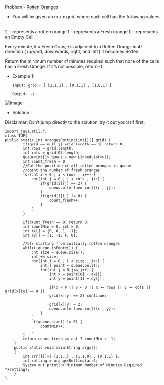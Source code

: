 Problem - [Rotten Oranges](https://leetcode.com/problems/rotting-oranges/)

- You will be given an m x n grid, where each cell has the following values : 

2  –  represents a rotten orange
1  –  represents a Fresh orange
0  –  represents an Empty Cell

Every minute, if a Fresh Orange is adjacent to a Rotten Orange in 4-direction ( upward, downwards, right, and left ) it becomes Rotten. 

Return the minimum number of minutes required such that none of the cells has a Fresh Orange. If it’s not possible, return -1.

- Example 1:

      Input: grid - [ [2,1,1] , [0,1,1] , [1,0,1] ]

      Output: -1

![image](https://user-images.githubusercontent.com/101946115/210093432-122aa57c-3995-4db8-8991-1fe839d335de.png)

- Solution

Disclaimer: Don’t jump directly to the solution, try it out yourself first.

```
import java.util.*;
class TUF{
public static int orangesRotting(int[][] grid) {
        if(grid == null || grid.length == 0) return 0;
        int rows = grid.length;
        int cols = grid[0].length;
        Queue<int[]> queue = new LinkedList<>();
        int count_fresh = 0;
        //Put the position of all rotten oranges in queue
        //count the number of fresh oranges
        for(int i = 0 ; i < rows ; i++) {
            for(int j = 0 ; j < cols ; j++) {
                if(grid[i][j] == 2) {
                    queue.offer(new int[]{i , j});
                }
                if(grid[i][j] != 0) {
                    count_fresh++;
                }
            }
        }
       
        if(count_fresh == 0) return 0;
        int countMin = 0, cnt = 0;
        int dx[] = {0, 0, 1, -1};
        int dy[] = {1, -1, 0, 0};
        
        //bfs starting from initially rotten oranges
        while(!queue.isEmpty()) {
            int size = queue.size();
            cnt += size; 
            for(int i = 0 ; i < size ; i++) {
                int[] point = queue.poll();
                for(int j = 0;j<4;j++) {
                    int x = point[0] + dx[j];
                    int y = point[1] + dy[j];
                    
                    if(x < 0 || y < 0 || x >= rows || y >= cols || grid[x][y] == 0 || 
                    grid[x][y] == 2) continue;
                    
                    grid[x][y] = 2;
                    queue.offer(new int[]{x , y});
                }
            }
            if(queue.size() != 0) {
                countMin++;
            }
        }
        return count_fresh == cnt ? countMin : -1;
    }
    public static void main(String args[])
    {
        int arr[][]={ {2,1,1} , {1,1,0} , {0,1,1} };
        int rotting = orangesRotting(arr);
        System.out.println("Minimum Number of Minutes Required "+rotting);
    }
}

```
